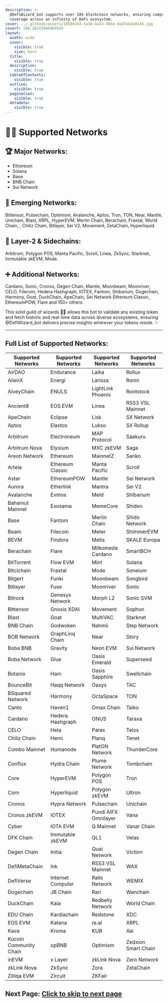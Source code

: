 ```yaml
---
description: >-
  @DefiWizard_bot supports over 185 blockchain networks, ensuring comprehensive
  coverage across an infinity of DeFi ecosystem.
cover: ../.gitbook/assets/1059b243-5a3b-4a53-965e-dad7a62e0145.jpg
coverY: 180.28313946964545
layout:
  width: wide
  cover:
    visible: true
    size: hero
  title:
    visible: true
  description:
    visible: true
  tableOfContents:
    visible: true
  outline:
    visible: true
  pagination:
    visible: true
  metadata:
    visible: true
---
```


# 🤹‍♀️ Supported Networks

## 🏆 Major Networks:

* Ethereum&#x20;
* Solana
* Base
* BNB Chain
* Sui Network

## 🚀 **Emerging Networks:**&#x20;

Bittensor, Pulsechain, Optimism, Avalanche, Aptos, Tron, TON, Near, Mantle, Unichain, Blast, XRPL, HyperEVM, Merlin Chain, Berachain, Fraxtal, World Chain, , Chiliz Chain, Bitlayer, Sei V2, Movement, ZetaChain, Hyperliquid.

## 🔗 **Layer-2 & Sidechains:**&#x20;

Arbitrum, Polygon POS, Manta Pacific, Scroll, Linea, ZkSync, Starknet, Immutable zkEVM, Mode.

## ➕ **Additional Networks:**&#x20;

Cardano, Sonic, Cronos, Degen Chain,  Mantle, Moonbeam, Moonriver, CELO, Filecoin, Hedera Hashgraph, IOTEX, Fantom, Shibarium, Dogechain, Harmony, Goat, DuckChain, ApeChain, Sei Network Ethereum Classic, EthereumPOW, Flare and 150+ others.

This solid guild of wizards 🧙‍♂️ allows this bot to validate any existing token and fetch historic and real-time data across diverse ecosystems, ensuring @DefiWizard\_bot delivers precise insights wherever your tokens reside. ✨

***

## Full List of Supported Networks:

| Supported Networks     | Supported Networks | Supported Networks   | Supported Networks  |
| ---------------------- | ------------------ | -------------------- | ------------------- |
| AirDAO                 | Endurance          | Laika                | Rollux              |
| AlienX                 | Energi             | Larissa              | Ronin               |
| AlveyChain             | ENULS              | LightLink Phoenix    | Rootstock           |
| Ancient8               | EOS EVM            | Linea                | RSS3 VSL Mainnet    |
| ApeChain               | Eclipse            | Lisk                 | SX Network          |
| Aptos                  | Elastos            | Lukso                | SX Rollup           |
| Arbitrum               | Electroneum        | MAP Protocol         | Saakuru             |
| Arbitrum Nova          | Elysium            | MXC zkEVM            | Saga                |
| Areon Network          | Ethereum           | MainnetZ             | Sanko               |
| Artela                 | Ethereum Classic   | Manta Pacific        | Scroll              |
| Astar                  | EthereumPOW        | Mantle               | Sei Network         |
| Aurora                 | Etherlink          | Mantra               | Sei V2              |
| Avalanche              | Evmos              | Meld                 | Shibarium           |
| Bahamut Mainnet        | Exosama            | MemeCore             | Shiden              |
| Base                   | Fantom             | Merlin Chain         | Shido Network       |
| Beam                   | Filecoin           | Meter                | ShimmerEVM          |
| BEVM                   | Findora            | Metis                | SKALE Europa        |
| Berachain              | Flare              | Milkomeda Cardano    | SmartBCH            |
| BitTorrent             | Flow EVM           | Mint                 | Solana              |
| Bitcichain             | Fraxtal            | Mode                 | Soneium             |
| Bitgert                | Funki              | Moonbeam             | Songbird            |
| Bitlayer               | Fuse               | Moonriver            | Sonic               |
| Bitrock                | Genesys Network    | Morph L2             | Sonic SVM           |
| Bittensor              | Gnosis XDAI        | Movement             | Sophon              |
| Blast                  | Goat               | MultiVAC             | Starknet            |
| BNB Chain              | Godwoken           | Nahmii               | Step Network        |
| BOB Network            | GraphLinq Chain    | Near                 | Story               |
| Boba BNB               | Gravity            | Neon EVM             | Sui Network         |
| Boba Network           | Glue               | Oasis Emerald        | Superseed           |
| Botanix                | Ham                | Oasis Sapphire       | Swellchain          |
| BounceBit              | Haqq Network       | Oasys                | TAC                 |
| BSquared Network       | Harmony            | OctaSpace            | TON                 |
| Canto                  | Haven1             | Omax Chain           | Taiko               |
| Cardano                | Hedera Hashgraph   | ONUS                 | Taraxa              |
| CELO                   | Hela               | Parex                | Telos               |
| Chiliz Chain           | Hemi               | Planq                | Tenet               |
| Combo Mainnet          | Humanode           | PlatON Network       | ThunderCore         |
| Conflux                | Hydra Chain        | Plume Network        | Tombchain           |
| Core                   | HyperEVM           | Polygon POS          | Tron                |
| Corn                   | Hyperliquid        | Polygon zkEVM        | Ultron              |
| Cronos                 | Hypra Network      | Pulsechain           | Unichain            |
| Cronos zkEVM           | IOTEX              | Pundi AIFX Omnilayer | Vana                |
| Cyber                  | IOTA EVM           | Q Mainnet            | Vanar Chain         |
| DFK Chain              | Immutable zkEVM    | QL1                  | Velas               |
| Degen Chain            | Initia             | Quai Network         | Viction             |
| DefiMetaChain          | Ink                | RSS3 VSL Mainnet     | WAX                 |
| DefiVerse              | Internet Computer  | Rails Network        | WEMIX               |
| Dogechain              | JB Chain           | Rari                 | Wanchain            |
| DuckChain              | Kaia               | Redbelly Network     | World Chain         |
| EDU Chain              | Kardiachain        | Redstone             | XDC                 |
| EOS EVM                | Katana             | re.al                | XRPL                |
| Kava                   | Kroma              | KUB                  | Xai                 |
| Kucoin Community Chain | opBNB              | Optimism             | Zedxion Smart Chain |
| inEVM                  | x Layer            | zkLink Nova          | Zero Network        |
| zkLink Nova            | ZkSync             | Zora                 | ZetaChain           |
| Zilliqa EVM            | Zircuit            | ZKFair               |                     |

## Next Page: [Click to skip to next page](subscription-tiers.md)
